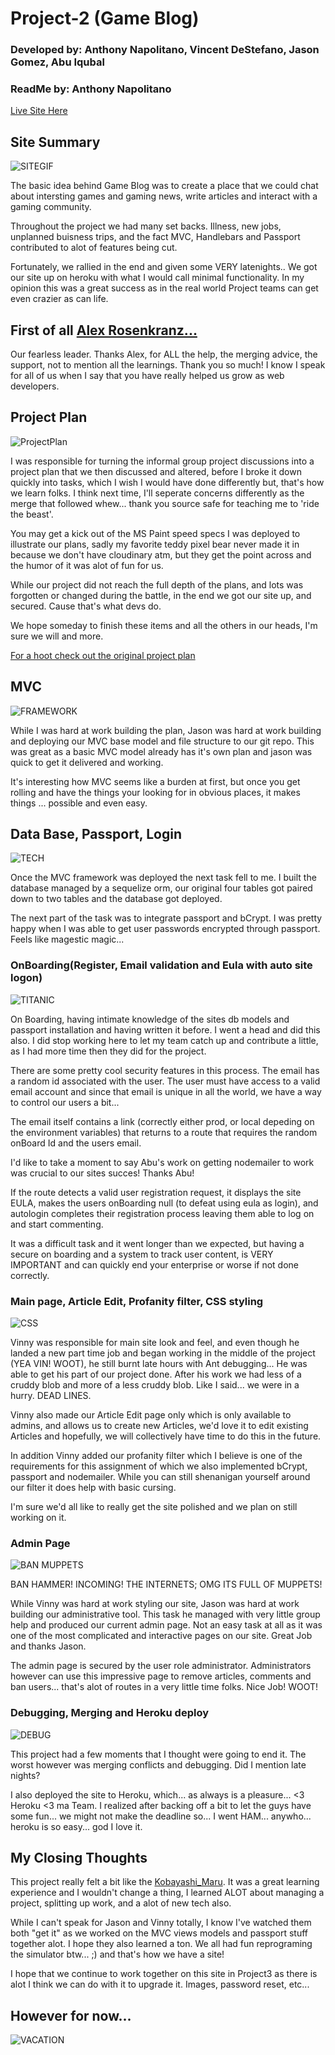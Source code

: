 # Project-2 (Game Blog)
### Developed by: Anthony Napolitano,  Vincent DeStefano, Jason Gomez, Abu Iqubal
### ReadMe by: Anthony Napolitano

[Live Site Here](https://stark-cliffs-26986.herokuapp.com/)

## Site Summary

![SITEGIF](https://raw.githubusercontent.com/aNap73/Bootstrap-Portfolio.github.io/master/assets/images/Project2Splash.png)

The basic idea behind Game Blog was to create a place that we could chat about intersting games and gaming news, write articles and interact with a gaming community.

Throughout the project we had many set backs. Illness, new jobs, unplanned buisness trips, and the fact MVC, Handlebars and Passport contributed to alot of features being cut. 

Fortunately, we rallied in the end and given some VERY latenights.. We got our site up on heroku with what I would call minimal functionality. In my opinion this was a great success as in the real world Project teams can get even crazier as can life. 

## First of all [Alex Rosenkranz...](https://github.com/arosenkranz)

Our fearless leader. Thanks Alex, for ALL the help, the merging advice, the support, not to mention all the learnings. Thank you so much! I know I speak for all of us when I say that you have really helped us grow as web developers. 

## Project Plan

![ProjectPlan](https://media.giphy.com/media/mciMfMijRXIfm/giphy.gif)

I was responsible for turning the informal group project discussions into a project plan that we then discussed and altered, before I broke it down quickly into tasks, which I wish I would have done differently but, that's how we learn folks. I think next time, I'll seperate concerns differently as the merge that followed whew... thank you source safe for teaching me to 'ride the beast'.  

You may get a kick out of the MS Paint speed specs I was deployed to illustrate our plans, sadly my favorite teddy pixel bear never made it in because we don't have cloudinary atm, but they get the point across and the humor of it was alot of fun for us.

While our project did not reach the full depth of the plans, and lots was forgotten or changed during the battle,  in the end we got our site up, and secured. Cause that's what devs do. 

We hope someday to finish these items and all the others in our heads, I'm sure we will and more.

[For a hoot check out the original project plan](https://docs.google.com/document/d/1orlH0IazXP3EhP4c3Up1wwwvlq-nKstTUYJT41yhEfY/edit?usp=sharing)

## MVC
![FRAMEWORK](https://media.giphy.com/media/UcK7JalnjCz0k/giphy.gif)

While I was hard at work building the plan, Jason was hard at work building and deploying our MVC base model and file structure to our git repo. This was great as a basic MVC model already has it's own plan and jason was quick to get it delivered and working.

It's interesting how MVC seems like a burden at first, but once you get rolling and have the things your looking for in obvious places, it makes things ... possible and even easy.

## Data Base, Passport, Login

![TECH](https://media.giphy.com/media/DnVvp3yHjdhyo/giphy.gif)

Once the MVC framework was deployed the next task fell to me. I built the database managed by a sequelize orm, our original four tables got paired down to two tables and the database got deployed. 

The next part of the task was to integrate passport and bCrypt. I was pretty happy when I was able to get user passwords encrypted through passport. Feels like magestic magic... 

### OnBoarding(Register, Email validation and Eula with auto site logon)

![TITANIC](https://media.giphy.com/media/XOY5y7YXjTD7q/giphy.gif)

On Boarding, having intimate knowledge of the sites db models and passport installation and having written it before. I went a head and did this also. I did stop working here to let my team catch up and contribute a little, as I had more time then they did for the project.

There are some pretty cool security features in this process. The email has a random id associated with the user. The user must have access to a valid email account and since that email is unique in all the world, we have a way to control our users a bit...

The email itself contains a link (correctly either prod, or local depeding on the environment variables) that returns to a route that requires the random onBoard Id and the users email.  

I'd like to take a moment to say Abu's work on getting nodemailer to work was crucial to our sites succes! Thanks Abu!

If the route detects a valid user registration request, it displays the site EULA, makes the users onBoarding null (to defeat using eula as login), and autologin completes their registration process leaving them able to log on and start commenting.

It was a difficult task and it went longer than we expected, but having a secure on boarding and a system to track user content, is VERY IMPORTANT and can quickly end your enterprise or worse if not done correctly.

### Main page, Article Edit, Profanity filter, CSS styling

![CSS](https://media.giphy.com/media/yYSSBtDgbbRzq/giphy.gif)

Vinny was responsible for main site look and feel, and even though he landed a new part time job and began working in the middle of the project (YEA VIN! WOOT), he still burnt late hours with Ant debugging... He was able to get his part of our project done. After his work we had less of a cruddy blob and more of a less cruddy blob. Like I said... we were in a hurry. DEAD LINES. 

Vinny also made our Article Edit page only which is only available to admins, and allows us to create new Articles, we'd love it to edit existing Articles and hopefully, we will collectively have time to do this in the future. 

In addition Vinny added our profanity filter which I believe is one of the requirements for this assignment of which we also implemented bCrypt, passport and nodemailer. While you can still shenanigan yourself around our filter it does help with basic cursing.
 
I'm sure we'd all like to really get the site polished and we plan on still working on it. 

### Admin Page

![BAN MUPPETS](https://media.giphy.com/media/MoiWQjQ2JZdDO/giphy.gif)

BAN HAMMER! INCOMING!
THE INTERNETS; OMG ITS FULL OF MUPPETS!

While Vinny was hard at work styling our site, Jason was hard at work building our administrative tool. This task he managed with very little group help and produced our current admin page. Not an easy task at all as it was one of the most complicated and interactive pages on our site. Great Job and thanks Jason. 

The admin page is secured by the user role administrator. Administrators however can use this impressive page to remove articles, comments and ban users... that's alot of routes in a very little time folks. Nice Job! WOOT! 

### Debugging, Merging and Heroku deploy

![DEBUG](http://wanna-joke.com/wp-content/uploads/2014/02/funny-gif-programming-is-hard.gif)

This project had a few moments that I thought were going to end it. The worst however was merging conflicts and debugging. Did I mention late nights? 

I also deployed the site to Heroku, which... as always is a pleasure... <3 Heroku
<3 ma Team. I realized after backing off a bit to let the guys have some fun... we might not make the deadline so... I went HAM... anywho... heroku is so easy... god I love it.

## My Closing Thoughts

This project really felt a bit like the [Kobayashi_Maru](https://en.wikipedia.org/wiki/Kobayashi_Maru). It was a great learning experience and I wouldn't change a thing, I learned ALOT about managing a project, splitting up work, and a alot of new tech also. 

While I can't speak for Jason and Vinny totally, I know I've watched them both "get it" as we worked on the MVC views models and passport stuff together alot. I hope they also learned a ton. We all had fun reprograming the simulator btw...  ;) and that's how we have a site!   

I hope that we continue to work together on this site in Project3 as there is alot I think we can do with it to upgrade it. Images, password reset, etc...

## However for now...

![VACATION](https://media.giphy.com/media/5qoRdabXeT4GY/giphy.gif)

